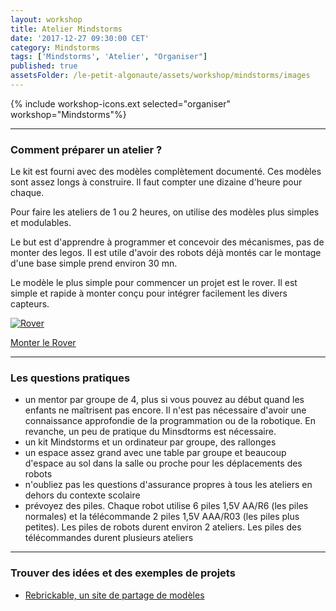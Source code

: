 ```yaml
---
layout: workshop
title: Atelier Mindstorms
date: '2017-12-27 09:30:00 CET'
category: Mindstorms
tags: ['Mindstorms', 'Atelier', "Organiser"]
published: true
assetsFolder: /le-petit-algonaute/assets/workshop/mindstorms/images
---
```


{% include workshop-icons.ext selected="organiser" workshop="Mindstorms"%}

---

### Comment préparer un atelier ?

Le kit est fourni avec des modèles complètement documenté. Ces modèles sont assez longs à construire. Il faut compter une dizaine d'heure pour chaque.

Pour faire les ateliers de 1 ou 2 heures, on utilise des modèles plus simples et modulables.

Le but est d'apprendre à programmer et concevoir des mécanismes, pas de monter des legos.  Il est utile d'avoir  des robots déjà montés car le montage d'une base simple prend environ 30 mn.

Le modèle le plus simple pour commencer un projet est le rover. Il est simple et rapide à monter conçu pour intégrer facilement les divers capteurs.

[![Rover]({{page.assetsFolder}}/montage-rover.png)](rover/index.html)

[Monter le Rover](rover/index.html)

---

### Les questions pratiques

- un mentor par groupe de 4, plus si vous pouvez au début quand les enfants ne maîtrisent pas encore. Il n'est pas nécessaire d'avoir une connaissance approfondie de la programmation ou de la robotique. En revanche, un peu de pratique du Minsdtorms est nécessaire.
- un kit Mindstorms et un ordinateur par groupe, des rallonges
- un espace assez grand avec une table par groupe et beaucoup d'espace au sol dans la salle ou proche pour les déplacements des robots
- n'oubliez pas les questions d'assurance propres à tous les ateliers en dehors du contexte scolaire
- prévoyez des piles. Chaque robot utilise 6 piles 1,5V AA/R6 (les piles normales) et la télécommande 2 piles 1,5V AAA/R03 (les piles plus petites). Les piles de robots durent environ 2 ateliers. Les piles des télécommandes durent plusieurs ateliers

---

### Trouver des idées et des exemples de projets

- [Rebrickable, un site de partage de modèles](https://rebrickable.com/)


